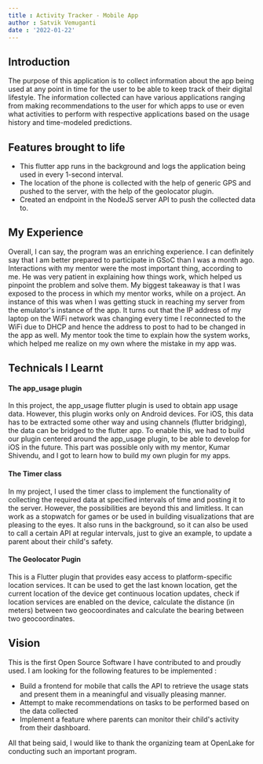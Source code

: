 ```yaml
---
title : Activity Tracker - Mobile App
author : Satvik Vemuganti
date : '2022-01-22'
---
```


## Introduction

The purpose of this application is to collect information about the app being used at any point in time for the user to be able to keep track of their digital lifestyle. 
The information collected can have various applications ranging from making recommendations to the user for which apps to use or even what activities to perform with
respective applications based on the usage history and time-modeled predictions.

## Features brought to life

* This flutter app runs in the background and logs the application being used in every 1-second interval.
* The location of the phone is collected with the help of generic GPS and pushed to the server, with the help of the geolocator plugin.
* Created an endpoint in the NodeJS server API to push the collected data to.

## My Experience

Overall, I can say, the program was an enriching experience. I can definitely say that I am better prepared to participate in GSoC than I was a month ago. 
Interactions with my mentor were the most important thing, according to me. He was very patient in explaining how things work, which helped us pinpoint the 
problem and solve them. My biggest takeaway is that I was exposed to the process in which my mentor works, while on a project. An instance of this was when
I was getting stuck in reaching my server from the emulator's instance of the app. It turns out that the IP address of my laptop on the WiFi network was 
changing every time I reconnected to the WiFi due to DHCP and hence the address to post to had to be changed in the app as well. My mentor took the time to 
explain how the system works, which helped me realize on my own where the mistake in my app was.


## Technicals I Learnt

#### The app_usage plugin

In this project, the app_usage flutter plugin is used to obtain app usage data. However, this plugin works only on Android devices. For iOS, this data has to be extracted some other way and using channels (flutter bridging), the data can be bridged to the flutter app.
To enable this, we had to build our plugin centered around the app_usage plugin, to be able to develop for iOS in the future.
This part was possible only with my mentor, Kumar Shivendu, and I got to learn how to build my own plugin for my apps.

#### The Timer class

In my project, I used the timer class to implement the functionality of collecting the required data at specified intervals of time and posting it to the server.
However, the possibilities are beyond this and limitless. It can work as a stopwatch for games or be used in building visualizations that are pleasing to 
the eyes. It also runs in the background, so it can also be used to call a certain API at regular intervals, just to give an example, to update a parent 
about their child's safety. 

#### The Geolocator Pugin

This is a Flutter plugin that provides easy access to platform-specific location services. It can be used to get the last known location, get the current 
location of the device get continuous location updates, check if location services are enabled on the device, calculate the distance (in meters) between two 
geocoordinates and calculate the bearing between two geocoordinates. 

## Vision

This is the first Open Source Software I have contributed to and proudly used. I am looking for the following features to be implemented :
* Build a frontend for mobile that calls the API to retrieve the usage stats and present them in a meaningful and visually pleasing manner.
* Attempt to make recommendations on tasks to be performed based on the data collected
* Implement a feature where parents can monitor their child's activity from their dashboard.

All that being said, I would like to thank the organizing team at OpenLake for conducting such an important program.
